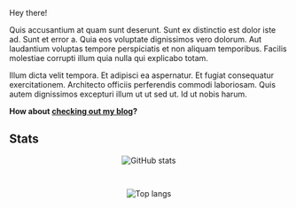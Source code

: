  Hey there!

Quis accusantium at quam sunt deserunt. Sunt ex distinctio est dolor iste ad. Sunt et error a. Quia eos voluptate dignissimos vero dolorum. Aut laudantium voluptas tempore perspiciatis et non aliquam temporibus. Facilis molestiae corrupti illum quia nulla qui explicabo totam.

Illum dicta velit tempora. Et adipisci ea aspernatur. Et fugiat consequatur exercitationem. Architecto officiis perferendis commodi laboriosam. Quis autem dignissimos excepturi illum ut ut sed ut. Id ut nobis harum.

**How about [checking out my blog](//karmek-k-blog.netlify.app)?**

## Stats

<div style="display: flex; flex-direction: column; align-items: center;">
  <img
    src="https://github-readme-stats.vercel.app/api?username=karmek-k&theme=dark"
    alt="GitHub stats"
  />

  <hr />

  <img 
    class="margin"
    src="https://github-readme-stats.vercel.app/api/top-langs/?username=karmek-k&theme=dark"
    alt="Top langs"
  />
</div>